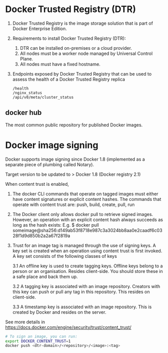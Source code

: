 # Docker Trusted Registry (DTR)

1. Docker Trusted Registry is the image storage solution that is part of Docker Enterprise Edition.

1. Requirements to install Docker Trusted Registry (DTR):
    1. DTR can be installed on-premises or a cloud provider.
    1. All nodes must be a worker node managed by Universal Control Plane.
    1. All nodes must have a fixed hostname.

1. Endpoints exposed by Docker Trusted Registry that can be used to assess the health of a Docker Trusted Registry replica
    ```
    /health
    /nginx_status
    /api/v0/meta/cluster_status
    ```

## docker hub

The most common public repository for published Docker images.



# Docker image signing
Docker supports image signing since Docker 1.8 (implemented as a separate piece of plumbing called Notary).

Target version to be updated to > Docker 1.8 (Docker registry 2.1)

When content trust is enabled,

1. The docker CLI commands that operate on tagged images must either have content signatures or explicit content hashes. The commands that operate with content trust are: push, build, create, pull, run

2. The Docker client only allows docker pull to retrieve signed images.  However, an operation with an explicit content hash always succeeds as long as the hash exists:
E.g. $ docker pull someimage@sha256:d149ab53f8718e987c3a3024bb8aa0e2caadf6c0328f1d9d850b2a2a67f2819a

3. Trust for an image tag is managed through the use of signing keys. A key set is created when an operation using content trust is first invoked. A key set consists of the following classes of keys

    3.1 An offline key is used to create tagging keys. Offline keys belong to a person or an organisation. Resides client-side. You should store these in a safe place and back them up.

    3.2 A tagging key is associated with an image repository. Creators with this key can push or pull any tag in this repository. This resides on client-side.

    3.3 A timestamp key is associated with an image repository. This is created by Docker and resides on the server.

See more details in https://docs.docker.com/engine/security/trust/content_trust/

```bash
# To sign an image, you can run:
export DOCKER_CONTENT_TRUST=1
docker push <dtr-domain>/<repository>/<image>:<tag>
```